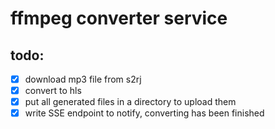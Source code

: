 # ffmpeg converter service

## todo:

- [x] download mp3 file from s2rj
- [x] convert to hls
- [x] put all generated files in a directory to upload them
- [x] write SSE endpoint to notify, converting has been finished